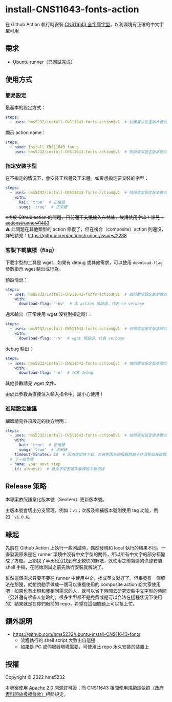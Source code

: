 # install-CNS11643-fonts-action
在 Github Action 執行時安裝 [CNS11643 全字庫字型](https://data.gov.tw/dataset/5961)，以利環境有正確的中文字型可用

## 需求
* Ubuntu runner（已測試完成）

## 使用方式
### 簡易設定
最基本的設定方式：
```yaml
steps:
  - uses: hms5232/install-CNS11643-fonts-action@v1  # 依照需求設定版本號或是 SHA
```

顯示 action name：
```yaml
steps:
  - name: Install CNS11643 fonts
    uses: hms5232/install-CNS11643-fonts-action@v1  # 依照需求設定版本號或是 SHA
```

### 指定安裝字型
在不指定的情況下，會安裝正楷體及正宋體。如果想指定要安裝的字型：
```yaml
steps:
  - uses: hms5232/install-CNS11643-fonts-action@v1  # 依照需求設定版本號或是 SHA
    with:
      kai: 'true'  # 正楷體
      sung: 'true'  # 正宋體
```
~~※由於 Github action 的問題，目前還不支援輸入布林值，故請使用字串！詳見：[actions/runner#1483](https://github.com/actions/runner/issues/1483)~~  
:warning: 此問題在其他類型的 action 修復了，但在複合（composite）action 則還沒，詳細請見：https://github.com/actions/runner/issues/2238

### 客製下載旗標（flag）
下載字型的工具是 wget，如果有 debug 或其他需求，可以使用 `download-flag` 參數指示 wget 輸出或行為。

預設情況：
```yaml
steps:
  - uses: hms5232/install-CNS11643-fonts-action@v1  # 依照需求設定版本號或是 SHA
    with:
      download-flag: '-nv'  # 本 action 預設值，代表 no verbose
```

通常輸出（正常使用 wget 沒特別指定時）：
```yaml
steps:
  - uses: hms5232/install-CNS11643-fonts-action@v1  # 依照需求設定版本號或是 SHA
    with:
      download-flag: '-v'  # wget 預設值，代表 verbose
```

debug 輸出：
```yaml
steps:
  - uses: hms5232/install-CNS11643-fonts-action@v1  # 依照需求設定版本號或是 SHA
    with:
      download-flag: '-d'  # 代表 debug
```

其他參數請見 wget 文件。

由於此參數為直接注入輸入指令中，請小心使用！

### 進階設定建議
細節請見各項設定的後方說明：
```yaml
steps:
  - uses: hms5232/install-CNS11643-fonts-action@v1  # 依照需求設定版本號或是 SHA
    with:
      kai: 'true'  # 正楷體
      sung: 'true'  # 正宋體
    timeout-minutes: 10  # 因為是即時下載，為避免因為伺服器問題卡住流程或耗盡額度，建議設定一個執行時限。此範例為十分鐘
  # 下一個步驟
  - name: your next step
    if: always()  # 避免字型安裝失敗導致中斷流程
```

## Release 策略
本專案依照語意化版本號（SemVer）更新版本號。

主版本號會切出分支管理，例如：`v1`；次版及修補版本號則使用 tag 功能，例如：`v1.0.6`。

## 緣起
先前在 Github Action 上執行一些測試時，偶然發現和 local 執行的結果不同。一查發現原來是在 runner 環境中沒有中文字型的關係，所以所有中文字的部分都變成了方框。上網找了半天也沒找到有比較快的解法，就使用之前寫過的快速安裝 shell 手稿，在開始測試之前先執行安裝就解決了。

雖然這個需求只要不要在 runner 中使用中文，換成英文就好了。但畢竟有一個解法在那邊，就想說動手做成一個可以重複使用的 composite action 給大家使用吧！如果也有出現和我相同需求的人，就可以省下時間去研究安裝中文字型的時間（另外還有很多人忽略的，很多字型都不是免費或是可以合法在這種狀況下使用的）結果就是在你們眼前的 repo，希望在這個問題上可以幫上忙。

## 額外說明
* https://github.com/hms5232/ubuntu-install-CNS11643-fonts
  * 流程執行的 shell script 大致出自這邊
  * 如果是 PC 或伺服器環境需要，可使用此 repo 永久安裝於裝置上

## 授權
Copyright © 2022 hms5232

本專案使用 [Apache 2.0 開源許可證](LICENSE)；而 CNS11643 相關使用規範請依照[〈政府資料開放授權條款〉](https://data.gov.tw/license)相關規定。
